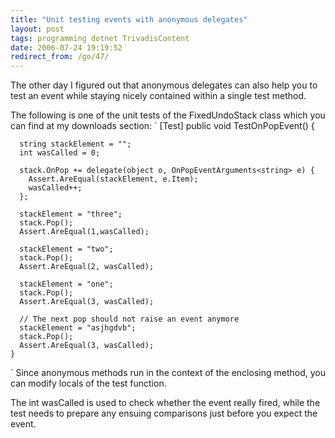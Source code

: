 ```yaml
---
title: "Unit testing events with anonymous delegates"
layout: post
tags: programming dotnet TrivadisContent
date: 2006-07-24 19:19:52
redirect_from: /go/47/
---
```


The other day I figured out that anonymous delegates can also help you to test an event while staying nicely contained within a single test method. 

The following is one of the unit tests of the FixedUndoStack class which you can find at my downloads section:
`
    [Test]
    public void TestOnPopEvent() {

      string stackElement = "";
      int wasCalled = 0;

      stack.OnPop += delegate(object o, OnPopEventArguments<string> e) {
        Assert.AreEqual(stackElement, e.Item);
        wasCalled++;
      };

      stackElement = "three";
      stack.Pop();
      Assert.AreEqual(1,wasCalled);

      stackElement = "two";
      stack.Pop();
      Assert.AreEqual(2, wasCalled);

      stackElement = "one";
      stack.Pop();
      Assert.AreEqual(3, wasCalled);

      // The next pop should not raise an event anymore
      stackElement = "asjhgdvb"; 
      stack.Pop();
      Assert.AreEqual(3, wasCalled);
    }
`
Since anonymous methods run in the context of the enclosing method, you can modify locals of the test function. 

The int wasCalled is used to check whether the event really fired, while the test needs to prepare any ensuing comparisons just before you expect the event.